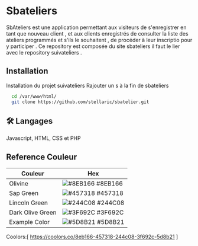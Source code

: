
# Sbateliers

SbAteliers est une application permettant aux visiteurs de s'enregistrer en tant que nouveau client , et aux clients enregistrés de consulter la liste des ateliers programmés et s'ils le souhaitent , de procéder à leur inscriptio pour y participer .
Ce repository est composée du site sbateliers il faut le lier avec le repository suivateliers .

## Installation

Installation du projet suivateliers
Rajouter un s à la fin de sbateliers 

```bash
  cd /var/www/html/
  git clone https://github.com/stellaric/sbatelier.git
```
    
## 🛠 Langages
Javascript, HTML, CSS et PHP


## Reference Couleur

| Couleur            | Hex                                                                |
| ----------------- | ------------------------------------------------------------------ |
| Olivine | ![#8EB166](https://via.placeholder.com/10/8EB166?text=+) #8EB166 |
| Sap Green | ![#457318](https://via.placeholder.com/10/457318?text=+) #457318 |
| Lincoln Green | ![#244C08](https://via.placeholder.com/10/244C08?text=+) #244C08 |
| Dark Olive Green | ![#3F692C](https://via.placeholder.com/10/3F692C?text=+) #3F692C |
| Example Color | ![#5D8B21](https://via.placeholder.com/10/5D8B21?text=+) #5D8B21 |

Coolors:[ https://coolors.co/8eb166-457318-244c08-3f692c-5d8b21 ]

